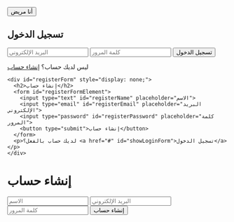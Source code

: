 <button id="patientButton">أنا مريض</button>
<html>
<head>
  <title>تسجيل الدخول / إنشاء حساب</title>
  <style>
    /* تصميم الواجهة */
  </style>
</head>
<body>
  <div class="container">
    <div id="loginForm">
      <h2>تسجيل الدخول</h2>
      <form id="loginFormElement">
        <input type="email" id="loginEmail" placeholder="البريد الإلكتروني">
        <input type="password" id="loginPassword" placeholder="كلمة المرور">
        <button type="submit">تسجيل الدخول</button>
      </form>
      <p>ليس لديك حساب؟ <a href="#" id="showRegisterForm">إنشاء حساب</a></p>
    </div>

    <div id="registerForm" style="display: none;">
      <h2>إنشاء حساب</h2>
      <form id="registerFormElement">
        <input type="text" id="registerName" placeholder="الاسم">
        <input type="email" id="registerEmail" placeholder="البريد الإلكتروني">
        <input type="password" id="registerPassword" placeholder="كلمة المرور">
        <button type="submit">إنشاء حساب</button>
      </form>
      <p>لديك حساب بالفعل؟ <a href="#" id="showLoginForm">تسجيل الدخول</a></p>
    </div>
  </div>

  <script>
    const showRegisterForm = document.getElementById('showRegisterForm');
    const showLoginForm = document.getElementById('showLoginForm');
    const loginForm = document.getElementById('loginForm');
    const registerForm = document.getElementById('registerForm');

    showRegisterForm.addEventListener('click', (event) => {
      event.preventDefault();
      loginForm.style.display = 'none';
      registerForm.style.display = 'block';
    });
  showLoginForm.addEventListener('click', (event) => {
      event.preventDefault();
      registerForm.style.display = 'none';
      loginForm.style.display = 'block';
    });
  </script>
</body>
</html>
<!DOCTYPE html>
<html>
<head>
  <title>إنشاء حساب</title>
  <script src="https://www.gstatic.com/firebasejs/9.0.2/firebase-app-compat.js"></script>
  <script src="https://www.gstatic.com/firebasejs/9.0.2/firebase-auth-compat.js"></script>
  <script src="https://www.gstatic.com/firebasejs/9.0.2/firebase-database-compat.js"></script>
  <script src="firebase-config.js"></script>
</head>
<body>
  <h1>إنشاء حساب</h1>
  <form id="registerForm">
    <input type="text" id="name" placeholder="الاسم" required>
    <input type="email" id="email" placeholder="البريد الإلكتروني" required>
    <input type="password" id="password" placeholder="كلمة المرور" required>
    <button type="submit">إنشاء حساب</button>
  </form>

  <script src="register.js"></script>
</body>
</html>
